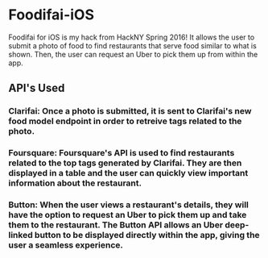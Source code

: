 # Foodifai-iOS
Foodifai for iOS is my hack from HackNY Spring 2016! It allows the user to submit a photo of food to find restaurants that serve food similar to what is shown. Then, the user can request an Uber to pick them up from within the app.

## API's Used
### Clarifai: Once a photo is submitted, it is sent to Clarifai's new food model endpoint in order to retreive tags related to the photo.
### Foursquare: Foursquare's API is used to find restaurants related to the top tags generated by Clarifai. They are then displayed in a table and the user can quickly view important information about the restaurant.
### Button: When the user views a restaurant's details, they will have the option to request an Uber to pick them up and take them to the restaurant. The Button API allows an Uber deep-linked button to be displayed directly within the app, giving the user a seamless experience.